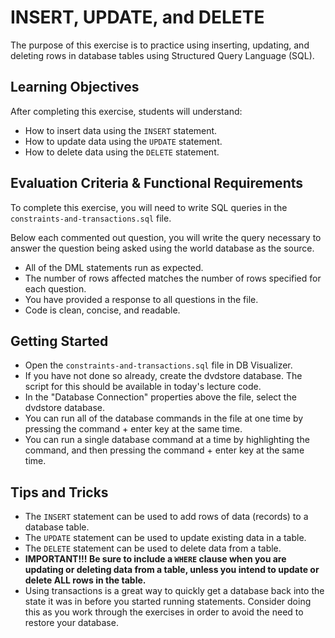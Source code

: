 # INSERT, UPDATE, and DELETE

The purpose of this exercise is to practice using inserting, updating, and deleting rows in database tables using Structured Query Language (SQL).

## Learning Objectives

After completing this exercise, students will understand:

* How to insert data using the `INSERT` statement.
* How to update data using the `UPDATE` statement.
* How to delete data using the `DELETE` statement.

## Evaluation Criteria & Functional Requirements

To complete this exercise, you will need to write SQL queries in the `constraints-and-transactions.sql` file.

Below each commented out question, you will write the query necessary to answer the question being asked using the world database as the source.

* All of the DML statements run as expected.
* The number of rows affected matches the number of rows specified for each question.
* You have provided a response to all questions in the file.
* Code is clean, concise, and readable.

## Getting Started

* Open the `constraints-and-transactions.sql` file in DB Visualizer.
* If you have not done so already, create the dvdstore database. The script for this should be available in today's lecture code.
* In the "Database Connection" properties above the file, select the dvdstore database.
* You can run all of the database commands in the file at one time by pressing the command + enter key at the same time.
* You can run a single database command at a time by highlighting the command, and then pressing the command + enter key at the same time.

## Tips and Tricks

* The `INSERT` statement can be used to add rows of data (records) to a database table.
* The `UPDATE` statement can be used to update existing data in a table.
* The `DELETE` statement can be used to delete data from a table.
* **IMPORTANT!!! Be sure to include a `WHERE` clause when you are updating or deleting data from a table, unless you intend to update or delete ALL rows in the table.**
* Using transactions is a great way to quickly get a database back into the state it was in before you started running statements. Consider doing this as you work through the exercises in order to avoid the need to restore your database.
